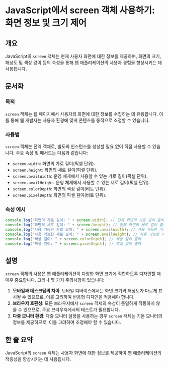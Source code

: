 <!--
Meta Description: # JavaScript에서 screen 객체 사용하기: 화면 정보 및 크기 제어 ## 개요 JavaScript의 `screen` 객체는 현재 사용자 화면에 대한 정보를 제공하며, 화면의 크기, 해상도 및 색상 깊이 등의 속성을 통해 웹 애플리케이션의 사용자 경험을 향상...
Meta Keywords: screen, 화면의, console, log, 객체는
-->

# JavaScript에서 screen 객체 사용하기: 화면 정보 및 크기 제어

## 개요
JavaScript의 `screen` 객체는 현재 사용자 화면에 대한 정보를 제공하며, 화면의 크기, 해상도 및 색상 깊이 등의 속성을 통해 웹 애플리케이션의 사용자 경험을 향상시키는 데 사용됩니다.

## 문서화

### 목적
`screen` 객체는 웹 페이지에서 사용자의 화면에 대한 정보를 수집하는 데 유용합니다. 이를 통해 웹 개발자는 사용자 환경에 맞게 콘텐츠를 동적으로 조정할 수 있습니다.

### 사용법
`screen` 객체는 전역 객체로, 별도의 인스턴스를 생성할 필요 없이 직접 사용할 수 있습니다. 주요 속성 및 메서드는 다음과 같습니다:

- `screen.width`: 화면의 가로 길이(픽셀 단위).
- `screen.height`: 화면의 세로 길이(픽셀 단위).
- `screen.availWidth`: 운영 체제에서 사용할 수 있는 가로 길이(픽셀 단위).
- `screen.availHeight`: 운영 체제에서 사용할 수 있는 세로 길이(픽셀 단위).
- `screen.colorDepth`: 화면의 색상 깊이(비트 단위).
- `screen.pixelDepth`: 화면의 픽셀 깊이(비트 단위).

### 속성 예시
```javascript
console.log("화면의 가로 길이: " + screen.width); // 전체 화면의 가로 길이 출력
console.log("화면의 세로 길이: " + screen.height); // 전체 화면의 세로 길이 출력
console.log("사용 가능한 가로 길이: " + screen.availWidth); // 사용 가능한 가로 길이 출력
console.log("사용 가능한 세로 길이: " + screen.availHeight); // 사용 가능한 세로 길이 출력
console.log("색상 깊이: " + screen.colorDepth); // 색상 깊이 출력
console.log("픽셀 깊이: " + screen.pixelDepth); // 픽셀 깊이 출력
```

## 설명
`screen` 객체의 사용은 웹 애플리케이션이 다양한 화면 크기에 적합하도록 디자인할 때 매우 중요합니다. 그러나 몇 가지 주의사항이 있습니다:

1. **모바일과 데스크탑의 차이**: 모바일 디바이스에서는 화면 크기와 해상도가 다르게 표시될 수 있으므로, 이를 고려하여 반응형 디자인을 적용해야 합니다.
2. **브라우저 호환성**: 모든 브라우저에서 `screen` 객체의 속성이 동일하게 작동하지 않을 수 있으므로, 주요 브라우저에서의 테스트가 필요합니다.
3. **다중 모니터 환경**: 다중 모니터 설정을 사용하는 경우 `screen` 객체는 기본 모니터의 정보를 제공하므로, 이를 고려하여 조정해야 할 수 있습니다.

## 한 줄 요약
JavaScript의 `screen` 객체는 사용자 화면에 대한 정보를 제공하여 웹 애플리케이션의 적응성을 향상시키는 데 사용됩니다.